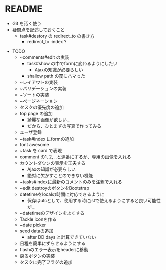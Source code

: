 # README



* Git を汚く使う
* 疑問点を記述しておくこと
  - task#destory の redirect_to の書き方
    - redirect_to :index ?

- TODO
  - ~comments#edit の実装
    - task#show の中でformに変わるようにしたい
      - Ajaxの知識が必要らしい
    - shallow path の罠にハマった
  - ~レイアウトの実装
  - ~バリデーションの実装
  - ~ソートの実装
  - ~ページネーション
  - タスクの優先度の追加
  - top page の追加
    - 綺麗な画像が欲しい...
    - だから、ひとまずの写真で作ってみる
  - ユーザ登録
  - ~task#index にformの追加
  - font awesome
  - ~task を card で表現
  - comment の1, 2, ..と連番にするか、専用の画像を入れる
  - カウントダウンの表示を工夫する
    - Ajaxの知識が必要らしい
    - 絶対に欠かすことのできない機能
  - ~tasks#indexに最新のコメントのみを注釈で入れる
  - ~edit destroyのボタンをBootstrap
  - datetimeをlocalの時間に対応できるように
    - 保存はutcとして、使用する時にjstで使えるようにすると良い可能性が...
  - ~datetimeのデザインをよくする
  - Tackle iconを作る
  - ~date picker
  - seed dataの追加
    - after DD days と計算できていない
  - 日程を簡単にずらせるようにする
  - flashのエラー表示をheaderに移動
  - 戻るボタンの実装
  - タスクに完了フラグの追加
